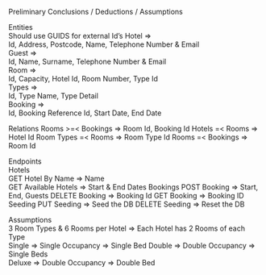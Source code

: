 Preliminary Conclusions / Deductions / Assumptions 

Entities   
	Should use GUIDS for external Id’s 
	Hotel =>   
		Id, Address, Postcode, Name, Telephone Number & Email   
	Guest =>   
		Id, Name, Surname, Telephone Number & Email   
	Room =>   
		Id, Capacity, Hotel Id, Room Number, Type Id   
	Types =>   
		Id, Type Name, Type Detail   
	Booking =>   
		Id, Booking Reference Id, Start Date, End Date   

Relations 
	Rooms >=< Bookings => Room Id, Booking Id 
	Hotels =< Rooms => Hotel Id 
	Room Types =< Rooms => Room Type Id 
	Rooms =< Bookings => Room Id 

Endpoints   
	Hotels   
		GET Hotel By Name => Name   
		GET Available Hotels => Start & End Dates 
	Bookings 
		POST Booking => Start, End, Guests 
		DELETE Booking => Booking Id 
		GET Booking => Booking ID      
	Seeding 
		PUT Seeding => Seed the DB 
		DELETE Seeding => Reset the DB 

Assumptions  
	3 Room Types & 6 Rooms per Hotel => Each Hotel has 2 Rooms of each Type  
		Single => Single Occupancy => Single Bed 
		Double => Double Occupancy => Single Beds  
		Deluxe => Double Occupancy => Double Bed 
